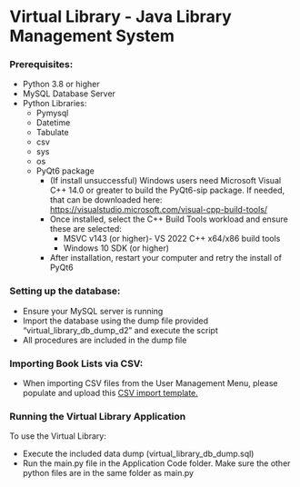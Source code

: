 # Virtual Library - Java Library Management System

### Prerequisites:
- Python 3.8 or higher
- MySQL Database Server
- Python Libraries:
  - Pymysql
  - Datetime
  - Tabulate
  - csv
  - sys
  - os
  - PyQt6 package
    - (If install unsuccessful) Windows users need Microsoft Visual C++ 14.0 or greater to build the PyQt6-sip package. If needed, that can be downloaded here: https://visualstudio.microsoft.com/visual-cpp-build-tools/
    - Once installed, select the C++ Build Tools workload and ensure these are selected:
      - MSVC v143 (or higher)- VS 2022 C++ x64/x86 build tools
      - Windows 10 SDK (or higher)
    - After installation, restart your computer and retry the install of PyQt6

### Setting up the database:
- Ensure your MySQL server is running
- Import the database using the dump file provided “virtual_library_db_dump_d2” and execute the script
- All procedures are included in the dump file

### Importing Book Lists via CSV:
- When importing CSV files from the User Management Menu, please populate and upload this [CSV import template.](https://docs.google.com/spreadsheets/d/178eVOzfZrM_9BbGejvjasOyx_5O0HJyCERbX8xg_alc/edit?gid=0#gid=0)

### Running the Virtual Library Application
To use the Virtual Library:
- Execute the included data dump (virtual_library_db_dump.sql)
- Run the main.py file in the Application Code folder. Make sure the other python files are in the same folder as main.py
